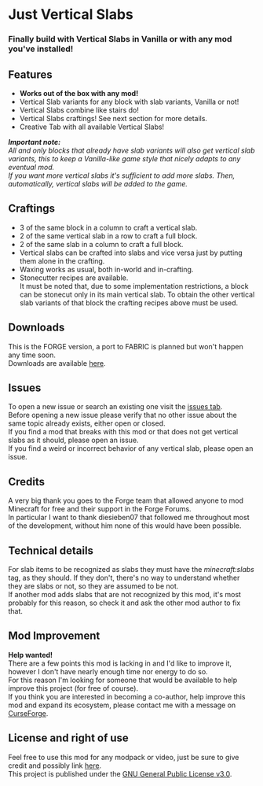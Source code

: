 # Just Vertical Slabs
### Finally build with Vertical Slabs in Vanilla or with any mod you've installed!

## Features
- **Works out of the box with any mod!**
- Vertical Slab variants for any block with slab variants, Vanilla or not!
- Vertical Slabs combine like stairs do!
- Vertical Slabs craftings! See next section for more details.
- Creative Tab with all available Vertical Slabs!

***Important note:***  
*All and only blocks that already have slab variants will also get vertical slab variants, this to keep a Vanilla-like game style that nicely adapts to any eventual mod.  
If you want more vertical slabs it's sufficient to add more slabs. Then, automatically, vertical slabs will be added to the game.*

## Craftings
- 3 of the same block in a column to craft a vertical slab.
- 2 of the same vertical slab in a row to craft a full block.
- 2 of the same slab in a column to craft a full block.
- Vertical slabs can be crafted into slabs and vice versa just by putting them alone in the crafting.
- Waxing works as usual, both in-world and in-crafting.
- Stonecutter recipes are available.  
  It must be noted that, due to some implementation restrictions, a block can be stonecut only in its main vertical slab. To obtain the other vertical slab variants of that block the crafting recipes above must be used.

## Downloads
This is the FORGE version, a port to FABRIC is planned but won't happen any time soon.  
Downloads are available [here](https://www.curseforge.com/minecraft/mc-mods/just-vertical-slabs/files).

## Issues
To open a new issue or search an existing one visit the [issues tab](https://github.com/Nyphet/just-vertical-slabs/issues).  
Before opening a new issue please verify that no other issue about the same topic already exists, either open or closed.  
If you find a mod that breaks with this mod or that does not get vertical slabs as it should, please open an issue.  
If you find a weird or incorrect behavior of any vertical slab, please open an issue.

## Credits
A very big thank you goes to the Forge team that allowed anyone to mod Minecraft for free and their support in the Forge Forums.  
In particular I want to thank diesieben07 that followed me throughout most of the development, without him none of this would have been possible.

## Technical details
For slab items to be recognized as slabs they must have the *minecraft:slabs* tag, as they should. If they don't, there's no way to understand whether they are slabs or not, so they are assumed to be not.  
If another mod adds slabs that are not recognized by this mod, it's most probably for this reason, so check it and ask the other mod author to fix that.

## Mod Improvement
**Help wanted!**  
There are a few points this mod is lacking in and I'd like to improve it, however I don't have nearly enough time nor energy to do so.  
For this reason I'm looking for someone that would be available to help improve this project (for free of course).  
If you think you are interested in becoming a co-author, help improve this mod and expand its ecosystem, please contact me with a message on [CurseForge](https://www.curseforge.com/private-messages/send?recipient=crystal_spider_).

## License and right of use
Feel free to use this mod for any modpack or video, just be sure to give credit and possibly link [here](https://github.com/Nyphet/just-vertical-slabs#readme).  
This project is published under the [GNU General Public License v3.0](https://github.com/Nyphet/just-vertical-slabs/blob/1.18.2/main/LICENSE).
